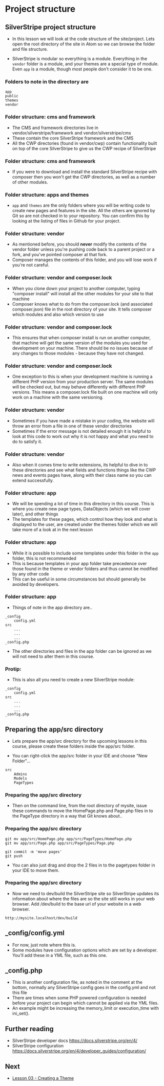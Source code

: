 # Project structure


## SilverStripe project structure

* In this lesson we will look at the code structure of the site/project. Lets open the root directory of the site in Atom so we can browse the folder and file structure.

* SilverStripe is modular so everything is a module. Everything in the `vendor` folder is a module, and your themes are a special type of module. Even `app` is a module, though most people don't consider it to be one. 


### Folders to note in the directory are

```
app
public
themes
vendor
```


### Folder structure: cms and framework
* The CMS and framework directories live in vendor/silverstripe/framework and vendor/silverstripe/cms
* These contain the core SilverStripe framework and the CMS
* All the CWP directories (found in vendor/cwp) contain functionality built on top of the core SilverStripe to give us the CWP recipe of SilverStripe


### Folder structure: cms and framework
* If you were to download and install the standard SilverStripe recipe with composer then you won't get the CWP directories, as well as a number of other modules.


### Folder structure: apps and themes
* `app` and `themes` are the only folders where you will be writing code to create new pages and features in the site. All the others are ignored by Git so are not checked in to your repository.  You can confirm this by looking at the listing of files in Github for your project. 


### Folder structure: vendor
* As mentioned before, you should **never** modify the contents of the vendor folder unless you're pushing code back to a parent project or a fork, and you've pointed composer at that fork. 
* Composer manages the contents of this folder, and you will lose work if you're not careful. 


### Folder structure: vendor and composer.lock
* When you clone down your project to another computer, typing "composer install" will install all the other modules for your site to that machine
* Composer knows what to do from the composer.lock (and associated composer.json) file in the root directory of your site. It tells composer which modules and also which version to use


### Folder structure: vendor and composer.lock
* This ensures that when composer install is run on another computer, that machine will get the same version of the modules you used for development on your machine. There should be no issues because of any changes to those modules - because they have not changed.


### Folder structure: vendor and composer.lock
* One exception to this is when your development machine is running a different PHP version from your production server. The same modules will be checked out, but may behave differently with different PHP versions. This means a composer.lock file built on one machine will only work on a machine with the same versioning.


### Folder structure: vendor
* Sometimes if you have made a mistake in your coding, the website will throw an error from a file in one of these vendor directories
* Sometimes if the error message is not detailed enough it is helpful to look at this code to work out why it is not happy and what you need to do to satisfy it.


### Folder structure: vendor
* Also when it comes time to write extensions, its helpful to dive in to these directories and see what fields and functions things like the CWP news and events pages have, along with their class name so you can extend successfully.


### Folder structure: app
* We will be spending a lot of time in this directory in this course. This is where you create new page types, DataObjects (which we will cover later), and other things
* The templates for these pages, which control how they look and what is displayed to the user, are created under the themes folder which we will take more of a look at in the next lesson


### Folder structure: app
* While it is possible to include some templates under this folder in the `app` folder, this is not recommended
* This is because templates in your app folder take precedence over those found in the theme or vendor folders and thus cannot be modified by any other code
* This can be useful in some circumstances but should generally be avoided by developers.


### Folder structure: app
* Things of note in the app directory are..
```
_config
    config.yml
src
    ...
    ...
    ...
_config.php
```
* The other directories and files in the app folder can be ignored as we will not need to alter them in this course.


### Protip:
* This is also all you need to create a new SilverStripe module:
```
_config
    config.yml
src
    ...
    ...
    ...
_config.php
```


## Preparing the app/src directory

* Lets prepare the app/src directory for the upcoming lessons in this course, please create these folders inside the app/src folder.

* You can right-click the app/src folder in your IDE and choose "New Folder"...

```
src 
    Admins
    Models
    PageTypes
```


### Preparing the app/src directory
* Then on the command line, from the root directory of mysite, issue these commands to move the HomePage.php and Page.php files in to the PageType directory in a way that Git knows about..


### Preparing the app/src directory
```
git mv app/src/HomePage.php app/src/PageTypes/HomePage.php
git mv app/src/Page.php app/src/PageTypes/Page.php

git commit -m 'move pages'
git push
```

* You can also just drag and drop the 2 files in to the pagetypes folder in your IDE to move them.


### Preparing the app/src directory
* Now we need to dev/build the SilverStripe site so SilverStripe updates its information about where the files are so the site still works in your web browser. Add /dev/build to the base url of your website in a web browser.

```
http://mysite.localhost/dev/build
```


## _config/config.yml

* For now, just note where this is.
* Some modules have configuration options which are set by a developer. You'll add these in a YML file, such as this one.


## _config.php

* This is another configuration file, as noted in the comment at the bottom, normally any SilverStripe config goes in the config.yml and not this file
* There are times when some PHP powered configuration is needed before your project can begin which cannot be applied via the YML files.
* An example might be increasing the memory_limit or execution_time with ini_set().  


## Further reading

* SilverStripe developer docs https://docs.silverstripe.org/en/4/
* SilverStripe configuration https://docs.silverstripe.org/en/4/developer_guides/configuration/


## Next

* [Lesson 03 - Creating a Theme](03_WorkingWithThemes.md)